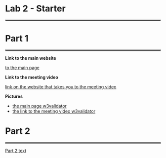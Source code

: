 # Lab 2 - Starter
<hr style="border:2px solid gray">

# Part 1
<hr style="border:2px solid gray">

**Link to the main website**

[to the main page](https://terencetan1021.github.io/Lab2_Starter/)

**Link to the meeting video**

[link on the website that takes you to the meeting video](https://terencetan1021.github.io/Lab2_Starter/meetingvid.html)

**Pictures**
- [the main page w3validator](screenshots/main.png)
- [the link to the meeting video w3validator](screenshots/meetingvid.png)

# Part 2
<hr style="border:2px solid gray">

[Part 2 text](part2.txt)
